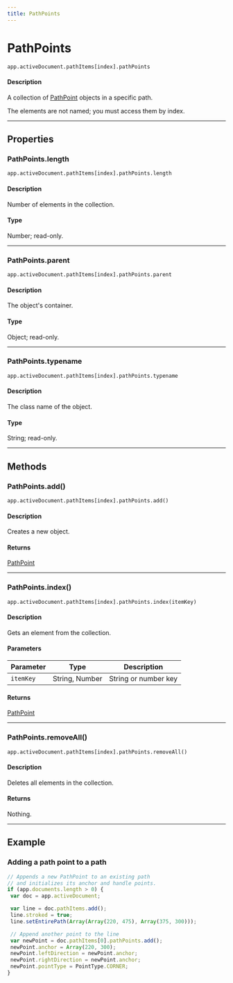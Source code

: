 ```yaml
---
title: PathPoints
---
```

# PathPoints

`app.activeDocument.pathItems[index].pathPoints`

#### Description

A collection of [PathPoint](.././PathPoint) objects in a specific path.

The elements are not named; you must access them by index.

---

## Properties

### PathPoints.length

`app.activeDocument.pathItems[index].pathPoints.length`

#### Description

Number of elements in the collection.

#### Type

Number; read-only.

---

### PathPoints.parent

`app.activeDocument.pathItems[index].pathPoints.parent`

#### Description

The object's container.

#### Type

Object; read-only.

---

### PathPoints.typename

`app.activeDocument.pathItems[index].pathPoints.typename`

#### Description

The class name of the object.

#### Type

String; read-only.

---

## Methods

### PathPoints.add()

`app.activeDocument.pathItems[index].pathPoints.add()`

#### Description

Creates a new object.

#### Returns

[PathPoint](.././PathPoint)

---

### PathPoints.index()

`app.activeDocument.pathItems[index].pathPoints.index(itemKey)`

#### Description

Gets an element from the collection.

#### Parameters

| Parameter | Type | Description |
| --- | --- | --- |
| `itemKey` | String, Number | String or number key |

#### Returns

[PathPoint](.././PathPoint)

---

### PathPoints.removeAll()

`app.activeDocument.pathItems[index].pathPoints.removeAll()`

#### Description

Deletes all elements in the collection.

#### Returns

Nothing.

---

## Example

### Adding a path point to a path

```javascript
// Appends a new PathPoint to an existing path
// and initializes its anchor and handle points.
if (app.documents.length > 0) {
 var doc = app.activeDocument;

 var line = doc.pathItems.add();
 line.stroked = true;
 line.setEntirePath(Array(Array(220, 475), Array(375, 300)));

 // Append another point to the line
 var newPoint = doc.pathItems[0].pathPoints.add();
 newPoint.anchor = Array(220, 300);
 newPoint.leftDirection = newPoint.anchor;
 newPoint.rightDirection = newPoint.anchor;
 newPoint.pointType = PointType.CORNER;
}
```
